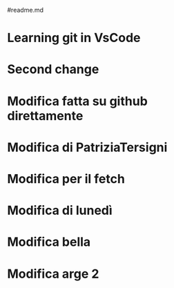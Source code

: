 #readme.md

# Learning git in VsCode

# Second change

# Modifica fatta su github direttamente
# Modifica di PatriziaTersigni

# Modifica per il fetch

# Modifica di lunedì

# Modifica bella

# Modifica arge 2
